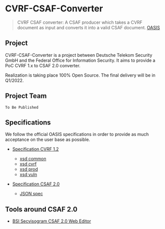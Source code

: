 # CVRF-CSAF-Converter


> CVRF CSAF converter: A CSAF producer which takes a CVRF document as input and converts it into a valid CSAF document. [OASIS](https://docs.oasis-open.org/csaf/csaf/v2.0/csd01/csaf-v2.0-csd01.html)

## Project

CVRF-CSAF-Converter is a project between Deutsche Telekom Security GmbH and the Federal Office for Information Security. It aims to provide a PoC CVRF 1.x to CSAF 2.0 converter. 

Realization is taking place 100% Open Source. The final delivery will be in Q1/2022.

## Project Team

``` To Be Published ```

## Specifications

We follow the official OASIS specifications in order to provide as much acceptance on the user base as possible.

- [Specification CVRF 1.2](http://docs.oasis-open.org/csaf/csaf-cvrf/v1.2/cs01/csaf-cvrf-v1.2-cs01.html)
   - [xsd common](http://docs.oasis-open.org/csaf/ns/csaf-cvrf/v1.2/common)
   - [xsd cvrf](http://docs.oasis-open.org/csaf/ns/csaf-cvrf/v1.2/cvrf)
   - [xsd prod](http://docs.oasis-open.org/csaf/ns/csaf-cvrf/v1.2/prod)
   - [xsd vuln](http://docs.oasis-open.org/csaf/ns/csaf-cvrf/v1.2/vuln)


- [Specification CSAF 2.0](https://docs.oasis-open.org/csaf/csaf/v2.0/csd01/csaf-v2.0-csd01.html) 
   - [JSON spec](https://docs.oasis-open.org/csaf/csaf/v2.0/csd01/schemas/csaf_json_schema.json)

## Tools around CSAF 2.0

- [BSI Secvisogram CSAF 2.0 Web Editor](https://github.com/secvisogram/secvisogram)


